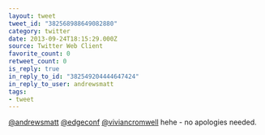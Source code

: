 ```yaml
---
layout: tweet
tweet_id: "382568988649082880"
category: twitter
date: 2013-09-24T18:15:29.000Z
source: Twitter Web Client
favorite_count: 0
retweet_count: 0
is_reply: true
in_reply_to_id: "382549204444647424"
in_reply_to_user: andrewsmatt
tags:
- tweet
---
```


[@andrewsmatt](https://twitter.com/@andrewsmatt) [@edgeconf](https://twitter.com/@edgeconf) [@viviancromwell](https://twitter.com/@viviancromwell) hehe - no apologies needed.
